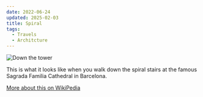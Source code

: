 ```yaml
---
date: 2022-06-24
updated: 2025-02-03
title: Spiral
tags:
  - Travels
  - Architcture
---
```


![Down the tower](https://live.staticflickr.com/65535/52169547199_87e2ea1349_h_d.jpg)

This is what it looks like when you walk down the spiral stairs at the famous Sagrada Familia Cathedral in Barcelona.

[More about this on WikiPedia](https://en.wikipedia.org/wiki/Sagrada_Fam%C3%ADlia)